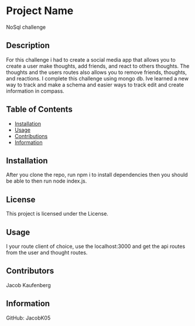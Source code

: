 # Project Name 
  NoSql challenge 
  
  


## Description
For this challenge i had to create a social media app that allows you to create a user make thoughts, add friends, and react to others thoughts. The thoughts and the users routes also allows you to remove friends, thoughts, and reactions. I complete this challenge using mongo db. Ive learned a new way to track and make a schema and easier ways to track edit and create information in compass.

## Table of Contents
* [Installation](#Installation)
* [Usage](#Usage)
* [Contributions](#Contributions)
* [Information](#Info)

## Installation
After you clone the repo, run npm i to install dependencies then you should be able to then run node index.js.

## License 
  This project is licensed under the  License. 

## Usage
I your route client of choice, use the localhost:3000 and get the api routes from the user and thought routes. 

## Contributors
Jacob Kaufenberg

## Information
GitHub: JacobK05
